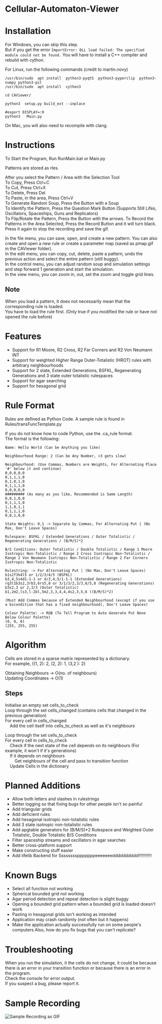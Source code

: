 # Cellular-Automaton-Viewer
Installation
=================================
For Windows, you can skip this step. <br>
But if you get the error `ImportError: DLL load failed: The specified module could not be found.`
You will have to install a C++ compiler and rebuild with cython.

For Linux, run the following commands (credit to martin.novy) <br>
```
/usr/bin/sudo  apt install  python3-pyqt5  python3-pyperclip  python3-numpy python3-pil
/usr/bin/sudo  apt install  cython3

cd CAViewer/

python3  setup.py build_ext --inplace

#export DISPLAY=:0
python3   Main.py 
```

On Mac, you will also need to recompile with clang.

Instructions
=================================
To Start the Program, Run RunMain.bat or Main.py<br>

Patterns are stored as rles.<br>

After you select the Pattern / Area with the Selection Tool<br>
To Copy, Press Ctrl+C<br>
To Cut, Press Ctrl+X<br>
To Delete, Press Del<br>
To Paste, in the area, Press Ctrl+V<br>
To Generate Random Soup, Press the Button with a Soup<br>
To Identify the Pattern, Press the Question Mark Button (Supports Still Lifes, Oscillators, Spaceships, Guns and Replicators)<br>
To Flip/Rotate the Pattern, Press the Button with the arrows.
To Record the Patterns in the Area Selected, Press the Record Button and it will turn black.<br>
Press it again to stop the recording and save the gif.<br>

In the file menu, you can save, open, and create a new pattern. You can also create and open a new rule or create a parameter map (saved as pmap.gif in the CAViewer folder).<br>
In the edit menu, you can copy, cut, delete, paste a pattern, undo the previous action and select the entire pattern (still buggy).<br>
In the control menu, you can adjust random soup and simulation settings and step forward 1 generation and start the simulation.<br>
In the view menu, you can zoom in, out, set the zoom and toggle grid lines.<br>

Note
----
When you load a pattern, it does not necessarily mean that the corresponding rule is loaded. <br>
You have to load the rule first. (Only true if you modified the rule or have not opened the rule before)

Features
=================================
* Support for R1 Moore, R2 Cross, R2 Far Corners and R2 Von Neumann INT
* Support for weighted Higher Range Outer-Totalistic (HROT) rules with arbitrary neighbourhoods
* Support for 2 state, Extended Generations, BSFKL, Regenerating Generations and 3 state outer totalistic rulespaces
* Support for agar searching
* Support for hexagonal grid

Rule Format
=================================
Rules are defined as Python Code. A sample rule is found in Rules/transFuncTemplate.py<br>

If you do not know how to code Python, use the .ca_rule format.<br>
The format is the following:<br>

```
Name: Hello World (Can be Anything you like)

Neighbourhood Range: 2 (Can be Any Number, >3 gets slow)

Neighbourhood: (Use Commas, Numbers are Weights, For Alternating Place '#' below it and continue)
0,0,0,0,0
0,1,1,1,0
0,1,0,1,0
0,1,1,1,0
0,0,0,0,0
######### (As many as you like, Recommended is Same Length)
0,0,1,0,0
0,1,1,1,0
1,1,0,1,1
0,1,1,1,0
0,0,1,0,0

State Weights: 0,1 -> Separate by Commas, For Alternating Put | (No Max, Don't Leave Spaces)

Rulespace: BSFKL / Extended Generations / Outer Totalistic / Regenerating Generations / (B/M/S)*2

B/S Conditions: Outer Totalistic / Double Totalistic / Range 1 Moore Isotropic Non-Totalistic / Range 2 Cross Isotropic Non-Totalistic / Range 2 Von Neumann Isotropic Non-Totalistic / Range 2 Far Corners Isotropic Non-Totalistic

Rulestring: -> For Alternating Put | (No Max, Don't Leave Spaces)
b1s2f3k4l5 or 1/2/3/4/5 (BSFKL)
b3,4,5s4d1-1-1 or 4/3,4,5/1-1-1 (Extended Generations)
rg3l1b3s2,3rb3,6rs5,8 or 3/1/3/2,3/3,6/5,8 (Regenerating Generations)
b3s2,3 or 2,3/3 (Outer Totalistic)
b1,2m2,ls3,l-2bl,5m2,3,3,4,4,4s2,3,5,6 ((B/M/S)*2)

(Must Add Commas because of Extended Neighbourhood (except if you use a bscondition that has a fixed neighbourhood), Don't Leave Spaces)

Colour Palette: -> RGB (To Tell Program to Auto Generate Put None Below Colour Palette)
(0, 0, 0)
(255, 255, 255)
```

Algorithm
=================================

Cells are stored in a sparse matrix represented by a dictionary.<br>
For example, {(1, 2): 2, (2, 2): 1, (3,2 ): 2}<br>

Obtaining Neighbours -> O(no. of neighbours)<br>
Updating Coordinates -> O(1)<br>

Steps
-----
Initialise an empty set cells_to_check<br>
Loop through the set cells_changed (contains cells that changed in the previous generation)<br>
For every cell in cells_changed<br>
&nbsp;&nbsp;&nbsp;&nbsp;Add the cell itself into cells_to_check as well as it's neighbours<br>

Loop through the set cells_to_check<br>
For every cell in cells_to_check<br>
&nbsp;&nbsp;&nbsp;&nbsp;Check if the next state of the cell depends on its neighbours (For example, it won't if it's generations)<br>
&nbsp;&nbsp;&nbsp;&nbsp;If it depends on neighbours<br>
&nbsp;&nbsp;&nbsp;&nbsp;&nbsp;&nbsp;&nbsp;&nbsp;Get neighbours of the cell and pass to transition function<br>
&nbsp;&nbsp;&nbsp;&nbsp;Update Cells in the dictionary<br>

Planned Additions
================================
* Allow both letters and slashes in rulestrings
* Better logging so that fixing bugs for other people isn't so painful
* Add triangular grids
* Add deficient rules
* Add hexagonal isotropic non-totalistic rules
* Add 3 state isotropic non-totalistic rules
* Add apgtable generators for (B/M/S)*2 Rulespace and Weighted Outer Totalistic, Double Totalistic B/S Conditions
* Filter spaceship streams and oscillators in agar searches
* Better cross-platform support
* Make constructing stuff easier
* Add lifelib Backend for Sssssssspppppppeeeeeeedddddddddd!!!!!!!!!!!

Known Bugs
================================
* Select all function not working
* Spherical bounded grid not working
* Agar period detection and repeat detection is slight buggy
* Opening a bounded grid pattern when a bounded grid is loaded doesn't work
* Pasting in hexagonal grids isn't working as intended
* Application may crash randomly (not often but it happens)
* Make the application actually successfully run on some people's computers
Also, how do you fix bugs that you can't replicate?

Troubleshooting
================================
When you run the simulation, it the cells do not change, it could be because there is an error in your transition function or because there is an error in the program.<br>
Check the console for error output.<br>
If you suspect a bug, please report it.<br>

Sample Recording
================================
![Sample Recording as GIF](Recording.gif)

